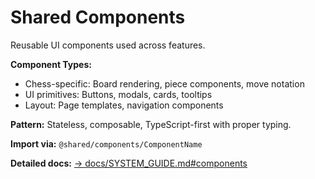 # Shared Components

Reusable UI components used across features.

**Component Types:**

- Chess-specific: Board rendering, piece components, move notation
- UI primitives: Buttons, modals, cards, tooltips
- Layout: Page templates, navigation components

**Pattern:** Stateless, composable, TypeScript-first with proper typing.

**Import via:** `@shared/components/ComponentName`

**Detailed docs:** [→ docs/SYSTEM_GUIDE.md#components](../../../docs/SYSTEM_GUIDE.md#components)
